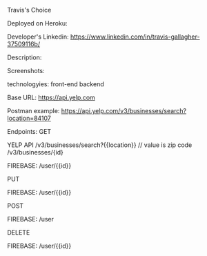 Travis's Choice

Deployed on Heroku: 

Developer's Linkedin: https://www.linkedin.com/in/travis-gallagher-37509116b/

Description:

Screenshots:

technologyies:
    front-end
    backend
    






Base URL: 
https://api.yelp.com

Postman example:
https://api.yelp.com/v3/businesses/search?location=84107


Endpoints: 
GET

YELP API
    /v3/businesses/search?{{location}}  // value is zip code
    /v3/businesses/{id}

FIREBASE:
    /user/{{id}}


PUT

FIREBASE:
    /user/{{id}}


POST

FIREBASE:
    /user


DELETE

FIREBASE:
    /user/{{id}}